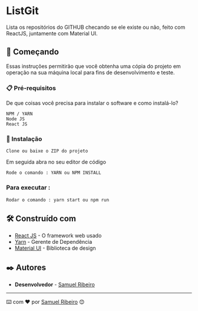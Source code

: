 # ListGit

Lista os repositórios do GITHUB checando se ele existe ou não, feito com ReactJS, juntamente com Material UI.


## 🚀 Começando

Essas instruções permitirão que você obtenha uma cópia do projeto em operação na sua máquina local para fins de desenvolvimento e teste.

### 📋 Pré-requisitos

De que coisas você precisa para instalar o software e como instalá-lo?

```
NPM / YARN
Node JS
React JS
```

### 🔧 Instalação

```
Clone ou baixe o ZIP do projeto
```
Em seguida abra no seu editor de código
```
Rode o comando : YARN ou NPM INSTALL
```
### Para executar :
```
Rodar o comando : yarn start ou npm run
```

## 🛠️ Construído com


* [React JS](https://pt-br.reactjs.org/) - O framework web usado
* [Yarn](https://yarnpkg.com/) - Gerente de Dependência
* [Material UI](https://material-ui.com/pt/) - Biblioteca de design

## ✒️ Autores


* **Desenvolvedor** - [Samuel Ribeiro](https://github.com/samuelrrs)

---
⌨️ com ❤️ por [Samuel Ribeiro](https://github.com/samuelrrs) 😊